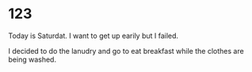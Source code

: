 # 123
Today is Saturdat.
I want to get up earily but I failed.

I decided to do the lanudry and go to eat breakfast while the clothes are being washed.
 